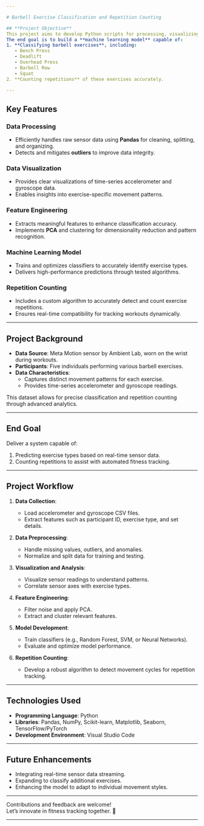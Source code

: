 ```yaml
---

# Barbell Exercise Classification and Repetition Counting

## **Project Objective**  
This project aims to develop Python scripts for processing, visualizing, and modeling accelerometer and gyroscope data collected during gym workouts.  
The end goal is to build a **machine learning model** capable of:  
1. **Classifying barbell exercises**, including:  
   - Bench Press  
   - Deadlift  
   - Overhead Press  
   - Barbell Row  
   - Squat  
2. **Counting repetitions** of these exercises accurately.

---
```


## **Key Features**  
### **Data Processing**  
- Efficiently handles raw sensor data using **Pandas** for cleaning, splitting, and organizing.  
- Detects and mitigates **outliers** to improve data integrity.  

### **Data Visualization**  
- Provides clear visualizations of time-series accelerometer and gyroscope data.  
- Enables insights into exercise-specific movement patterns.  

### **Feature Engineering**  
- Extracts meaningful features to enhance classification accuracy.  
- Implements **PCA** and clustering for dimensionality reduction and pattern recognition.  

### **Machine Learning Model**  
- Trains and optimizes classifiers to accurately identify exercise types.  
- Delivers high-performance predictions through tested algorithms.  

### **Repetition Counting**  
- Includes a custom algorithm to accurately detect and count exercise repetitions.  
- Ensures real-time compatibility for tracking workouts dynamically.  

---

## **Project Background**  
- **Data Source**: Meta Motion sensor by Ambient Lab, worn on the wrist during workouts.  
- **Participants**: Five individuals performing various barbell exercises.  
- **Data Characteristics**:  
  - Captures distinct movement patterns for each exercise.  
  - Provides time-series accelerometer and gyroscope readings.  

This dataset allows for precise classification and repetition counting through advanced analytics.

---

## **End Goal**  
Deliver a system capable of:  
1. Predicting exercise types based on real-time sensor data.  
2. Counting repetitions to assist with automated fitness tracking.

---

## **Project Workflow**  
1. **Data Collection**:  
   - Load accelerometer and gyroscope CSV files.  
   - Extract features such as participant ID, exercise type, and set details.  

2. **Data Preprocessing**:  
   - Handle missing values, outliers, and anomalies.  
   - Normalize and split data for training and testing.

3. **Visualization and Analysis**:  
   - Visualize sensor readings to understand patterns.  
   - Correlate sensor axes with exercise types.

4. **Feature Engineering**:  
   - Filter noise and apply PCA.  
   - Extract and cluster relevant features.

5. **Model Development**:  
   - Train classifiers (e.g., Random Forest, SVM, or Neural Networks).  
   - Evaluate and optimize model performance.

6. **Repetition Counting**:  
   - Develop a robust algorithm to detect movement cycles for repetition tracking.  

---

## **Technologies Used**  
- **Programming Language**: Python  
- **Libraries**: Pandas, NumPy, Scikit-learn, Matplotlib, Seaborn, TensorFlow/PyTorch  
- **Development Environment**: Visual Studio Code  

---

## **Future Enhancements**  
- Integrating real-time sensor data streaming.  
- Expanding to classify additional exercises.  
- Enhancing the model to adapt to individual movement styles.

---

Contributions and feedback are welcome!  
Let’s innovate in fitness tracking together. 🚀  

---
